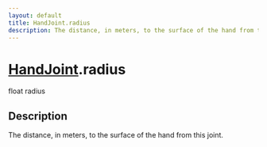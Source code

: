 ```yaml
---
layout: default
title: HandJoint.radius
description: The distance, in meters, to the surface of the hand from this joint.
---
```

# [HandJoint]({{site.url}}/Pages/StereoKit/HandJoint.html).radius

<div class='signature' markdown='1'>
float radius
</div>

## Description
The distance, in meters, to the surface of the hand from
this joint.

